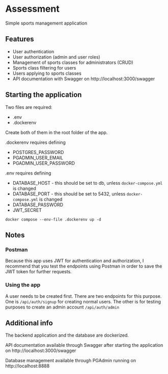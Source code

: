 # Assessment

Simple sports management application

## Features

- User authentication
- User authorization (admin and user roles)
- Management of sports classes for administrators (CRUD)
- Sports class filtering for users
- Users applying to sports classes
- API documentation with Swagger on http://localhost:3000/swagger

## Starting the application

Two files are required:

- .env
- .dockerenv

Create both of them in the root folder of the app.

.dockerenv requires defining

- POSTGRES_PASSWORD
- PGADMIN_USER_EMAIL
- PGADMIN_USER_PASSWORD

.env requires defining

- DATABASE_HOST - this should be set to db, unless `docker-compose.yml` is changed
- DATABASE_PORT - this should be set to 5432, unless `docker-compose.yml` is changed
- DATABASE_PASSWORD
- JWT_SECRET

```docker compose --env-file .dockerenv up -d```
## Notes

### Postman

Because this app uses JWT for authentication and authorization, I recommend that you test the endpoints using Postman in order to save the JWT token for further requests.

### Using the app

A user needs to be created first. There are two endpoints for this purpose. One is `/api/auth/signup` for creating normal users. The other is for testing purposes to create an admin account `/api/auth/admin`

## Additional info

The backend application and the database are dockerized.

API documentation available through Swagger after starting the application on http://localhost:3000/swagger

Database management available through PGAdmin running on http://localhost:8888
